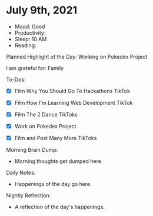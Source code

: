 # July 9th, 2021

- Mood: Good
- Productivity: 
- Sleep: 10 AM
- Reading: 

Planned Highlight of the Day: Working on Pokedex Project

I am grateful for: Family

To-Dos:
- [x] Film Why You Should Go To Hackathons TikTok
- [x] Film How I'm Learning Web Development TikTok
- [x] Film The 2 Dance TikToks
- [x] Work on Pokedex Project
- [x] Film and Post Many More TikToks


Morning Brain Dump:
- Morning thoughts get dumped here.

Daily Notes:
- Happenings of the day go here.


Nightly Reflection: 
- A reflection of the day's happenings.





